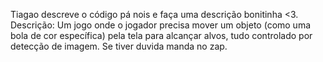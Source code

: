 Tiagao descreve o código pá nois e faça uma descrição bonitinha <3.
Descrição: Um jogo onde o jogador precisa mover um objeto (como uma bola de cor específica) pela tela para alcançar alvos, tudo controlado por detecção de imagem.
Se tiver duvida manda no zap.
